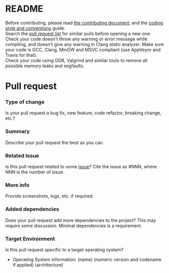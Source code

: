 # README

Before contributing, please read [the contributing document](https://github.com/webcamoid/webcamoid/blob/master/CONTRIBUTING.md), and the [coding style and conventions](https://github.com/webcamoid/webcamoid/wiki/Coding-style-and-conventions) guide.  
Search the [pull request list](https://github.com/webcamoid/webcamoid/pulls) for similar pulls before opening a new one.  
Check your code doesn't throw any warning or error message while compiling, and doesn't give any warning in Clang static analyzer. Make sure your code is GCC, Clang, MinGW and MSVC compliant (use AppVeyor and Travis for that).  
Check your code using GDB, Valgrind and similar tools to remove all possible memory leaks and segfaults.

# Pull request

### Type of change

Is your pull request a bug fix, new feature, code refactor, breaking change, etc.?

### Summary

Describe your pull request the best as you can.

### Related Issue

Is this pull request related to some [issue](https://github.com/webcamoid/webcamoid/issues)? Cite the issue as #NNN, where NNN is the number of issue.

### More info

Provide screenshots, logs, etc. if required.

### Added dependencies

Does your pull request add more dependencies to the project? This may require some discussion. Minimal dependencies is a requirement.

### Target Environment

Is this pull request specific to a target operating system?

* Operating System information: (name) (numeric version and codename if applied) (architecture)
